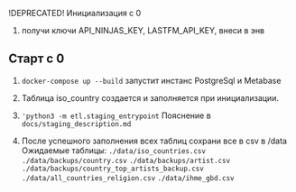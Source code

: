 !DEPRECATED!
Инициализация c 0

1. получи ключи API_NINJAS_KEY, LASTFM_API_KEY, внеси в энв

## Старт c 0
1. `docker-compose up --build` запустит инстанс PostgreSql и Metabase

2. Таблица iso_country создается и заполняется при инициализации.

3. `'python3 -m etl.staging_entrypoint`
   Пояснение в `docs/staging_description.md`

4. После успешного заполнения всех таблиц сохрани все в csv в /data
   Ожидаемые таблицы:
    `./data/iso_countries.csv`
    `./data/backups/country.csv`
    `./data/backups/artist.csv`
    `./data/backups/country_top_artists_backup.csv`
    `./data/all_countries_religion.csv`
    `./data/ihme_gbd.csv`


